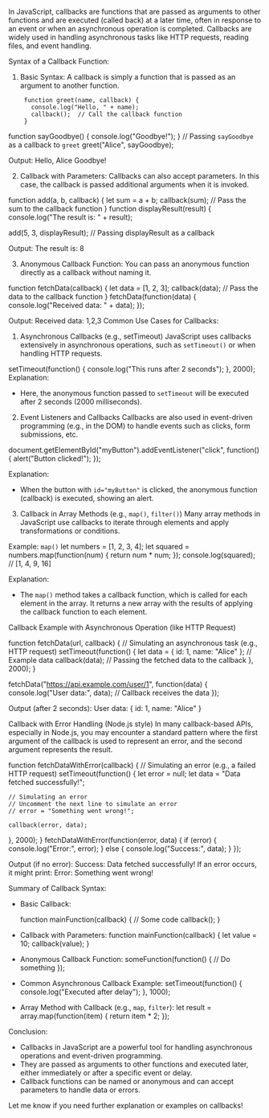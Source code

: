 In JavaScript, callbacks are functions that are passed as arguments to other functions and are executed (called back) at a later time, often in response to an event or when an asynchronous operation is completed. Callbacks are widely used in handling asynchronous tasks like HTTP requests, reading files, and event handling.

Syntax of a Callback Function:

1. Basic Syntax:
A callback is simply a function that is passed as an argument to another function.


        function greet(name, callback) {
          console.log("Hello, " + name);
          callback();  // Call the callback function
        }
function sayGoodbye() {
  console.log("Goodbye!");
}
// Passing `sayGoodbye` as a callback to `greet`
greet("Alice", sayGoodbye);


Output:
Hello, Alice
Goodbye!


2. Callback with Parameters:
Callbacks can also accept parameters. In this case, the callback is passed additional arguments when it is invoked.


function add(a, b, callback) {
  let sum = a + b;
  callback(sum);  // Pass the sum to the callback function
}
function displayResult(result) {
  console.log("The result is: " + result);

add(5, 3, displayResult);  // Passing displayResult as a callback


Output:
The result is: 8


3. Anonymous Callback Function:
You can pass an anonymous function directly as a callback without naming it.


function fetchData(callback) {
  let data = [1, 2, 3];
  callback(data);  // Pass the data to the callback function
}
fetchData(function(data) {
  console.log("Received data: " + data);
});


Output:
Received data: 1,2,3
Common Use Cases for Callbacks:

1. Asynchronous Callbacks (e.g., setTimeout)
JavaScript uses callbacks extensively in asynchronous operations, such as `setTimeout()` or when handling HTTP requests.


setTimeout(function() {
  console.log("This runs after 2 seconds");
}, 2000);
Explanation:
- Here, the anonymous function passed to `setTimeout` will be executed after 2 seconds (2000 milliseconds).

2. Event Listeners and Callbacks
Callbacks are also used in event-driven programming (e.g., in the DOM) to handle events such as clicks, form submissions, etc.


document.getElementById("myButton").addEventListener("click", function() {
  alert("Button clicked!");
});


Explanation:
- When the button with `id="myButton"` is clicked, the anonymous function (callback) is executed, showing an alert.

3. Callback in Array Methods (e.g., `map()`, `filter()`)
Many array methods in JavaScript use callbacks to iterate through elements and apply transformations or conditions.




Example: `map()`
let numbers = [1, 2, 3, 4];
let squared = numbers.map(function(num) {
  return num * num;
});
console.log(squared);  // [1, 4, 9, 16]

Explanation:
- The `map()` method takes a callback function, which is called for each element in the array. It returns a new array with the results of applying the callback function to each element.

Callback Example with Asynchronous Operation (like HTTP Request)

function fetchData(url, callback) {
  // Simulating an asynchronous task (e.g., HTTP request)
  setTimeout(function() {
    let data = { id: 1, name: "Alice" };  // Example data
    callback(data);  // Passing the fetched data to the callback
  }, 2000);
}

fetchData("https://api.example.com/user/1", function(data) {
  console.log("User data:", data);  // Callback receives the data
});

Output (after 2 seconds):
User data: { id: 1, name: "Alice" }

Callback with Error Handling (Node.js style)
In many callback-based APIs, especially in Node.js, you may encounter a standard pattern where the first argument of the callback is used to represent an error, and the second argument represents the result.


function fetchDataWithError(callback) {
  // Simulating an error (e.g., a failed HTTP request)
  setTimeout(function() {
    let error = null;
    let data = "Data fetched successfully!";
    
    // Simulating an error
    // Uncomment the next line to simulate an error
    // error = "Something went wrong!";
    
    callback(error, data);
  }, 2000);
}
fetchDataWithError(function(error, data) {
  if (error) {
    console.log("Error:", error);
  } else {
    console.log("Success:", data);
  }
});

Output (if no error):
Success: Data fetched successfully!
If an error occurs, it might print:
Error: Something went wrong!

Summary of Callback Syntax:
- Basic Callback:


  function mainFunction(callback) {
    // Some code
    callback();
  }

- Callback with Parameters:
  function mainFunction(callback) {
    let value = 10;
    callback(value);
  }

- Anonymous Callback Function:
  someFunction(function() {
    // Do something
  });
 
- Common Asynchronous Callback Example:
  setTimeout(function() {
    console.log("Executed after delay");
  }, 1000);
  

- Array Method with Callback (e.g., `map`, `filter`):
  let result = array.map(function(item) {
    return item * 2;
  });
  

Conclusion:
- Callbacks in JavaScript are a powerful tool for handling asynchronous operations and event-driven programming.
- They are passed as arguments to other functions and executed later, either immediately or after a specific event or delay.
- Callback functions can be named or anonymous and can accept parameters to handle data or errors.

Let me know if you need further explanation or examples on callbacks!
